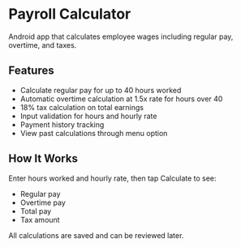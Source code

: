# Payroll Calculator

Android app that calculates employee wages including regular pay, overtime, and taxes.

## Features

- Calculate regular pay for up to 40 hours worked
- Automatic overtime calculation at 1.5x rate for hours over 40
- 18% tax calculation on total earnings
- Input validation for hours and hourly rate
- Payment history tracking
- View past calculations through menu option

## How It Works

Enter hours worked and hourly rate, then tap Calculate to see:
- Regular pay
- Overtime pay
- Total pay
- Tax amount

All calculations are saved and can be reviewed later.
